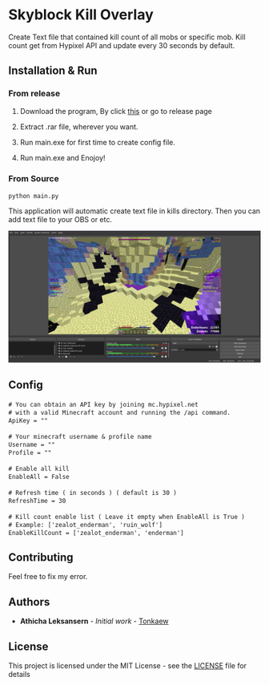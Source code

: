 # Skyblock Kill Overlay

Create Text file that contained kill count of all mobs or specific mob. Kill count get from Hypixel API and update every 30 seconds by default.

## Installation & Run

### From release

1. Download the program, By click [this](https://github.com/tonkaew131/SkyblockKillOverlay/releases/tag/1) or go to release page

2. Extract .rar file, wherever you want.

3. Run main.exe for first time to create config file.

4. Run main.exe and Enojoy!

### From Source

```
python main.py
```

This application will automatic create text file in kills directory. Then you can add text file to your OBS or etc.

![OBS Picture](https://github.com/tonkaew131/SkyblockKillOverlay/blob/master/picture1.png)

## Config

```
# You can obtain an API key by joining mc.hypixel.net 
# with a valid Minecraft account and running the /api command.
ApiKey = ""

# Your minecraft username & profile name
Username = ""
Profile = ""

# Enable all kill
EnableAll = False

# Refresh time ( in seconds ) ( default is 30 )
RefreshTime = 30

# Kill count enable list ( Leave it empty when EnableAll is True )
# Example: ['zealot_enderman', 'ruin_wolf']
EnableKillCount = ['zealot_enderman', 'enderman']
```

## Contributing

Feel free to fix my error.

## Authors

* **Athicha Leksansern** - *Initial work* - [Tonkaew](https://github.com/tonkaew131/)

## License

This project is licensed under the MIT License - see the [LICENSE](LICENSE) file for details
